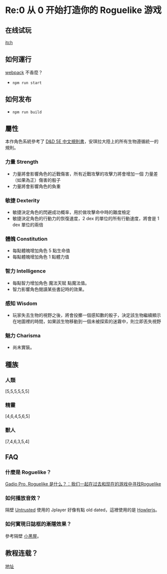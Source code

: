 Re:0 从 0 开始打造你的 Roguelike 游戏
==========
## 在线试玩
[itch](https://minakokojima.itch.io/uminouta)

## 如何運行
[webpack](https://webpack.js.org/) 不香麼？
- `npm run start`

## 如何发布
- `npm run build`

## 屬性
本作角色系統參考了 [D&D 5E 中文規則書](https://trpgtdnd.weebly.com/25216330212017132057.html)，安琪拉大陸上的所有生物遵循統一的規則。

### 力量 Strength
- 力量將會影響角色的近戰傷害，所有近戰攻擊的攻擊力將會增加一個 力量差（如果為正）傷害的骰子
- 力量將會影響角色的負重

### 敏捷 Dexterity
- 敏捷決定角色的閃避成功概率，用於做攻擊命中時的難度檢定
- 敏捷決定角色的行動力的恢復速度，2 dex 的單位的所有行動速度，將會是 1 dex 單位的兩倍

### 體魄 Constitution
- 每點體魄增加角色 5 點生命值
- 每點體魄增加角色 1 點體力值

### 智力 Intelligence
- 每點智力增加角色 魔法天賦 點魔法值。
- 智力影響角色閱讀某些書記時的效果。

### 感知 Wisdom
- 玩家失去生物的視野之後，將會投擲一個感知數的骰子，決定該生物繼續顯示在地圖裡的時間，如果該生物移動到一個未被探索的迷霧中，則立即丟失視野

### 魅力 Charisma
- 尚未實裝。

## 種族
### 人類
[5,5,5,5,5,5]

### 精靈
[4,6,4,5,6,5]

### 獸人
[7,4,6,3,5,4]

## FAQ

### 什麼是 Roguelike？
[Gadio Pro, Roguelike 是什么？：我们一起在过去和现在的游戏中寻找Roguelike](https://www.gcores.com/radios/121523)

### 如何播放音效？
隔壁 [Untrusted](https://github.com/lychees/untrusted/blob/master/scripts/sound.js) 使用的 Jplayer 好像有點 old dated，這裡使用的是 [Howlerjs](https://howlerjs.com/)。

### 如何實現日誌框的漸隱效果？
參考隔壁 [小黑屋](https://github.com/doublespeakgames/adarkroom/blob/master/script/notifications.js)。

## 教程连载？
[地址](http://www.gamecreator.com.cn/forum.php?mod=viewthread&tid=238&page=1&extra=#pid1026)
